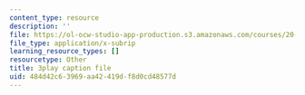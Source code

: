 ```yaml
---
content_type: resource
description: ''
file: https://ol-ocw-studio-app-production.s3.amazonaws.com/courses/20-219-becoming-the-next-bill-nye-writing-and-hosting-the-educational-show-january-iap-2015/484d42c63969aa42419df8d0cd48577d_qkkI9Z9tKvo.srt
file_type: application/x-subrip
learning_resource_types: []
resourcetype: Other
title: 3play caption file
uid: 484d42c6-3969-aa42-419d-f8d0cd48577d
---
```

